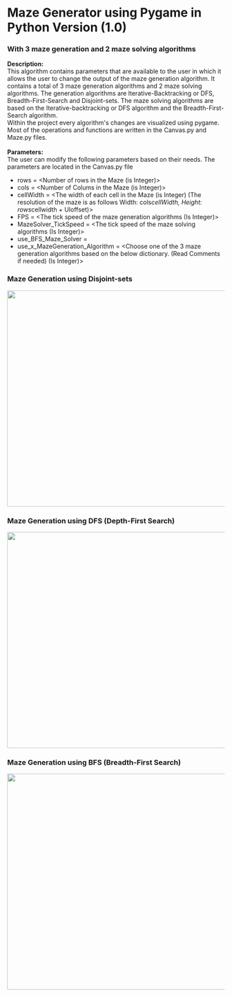 # Maze Generator using Pygame in Python Version (1.0)
### With 3 maze generation and 2 maze solving algorithms

**Description:** <br/>
  This algorithm contains parameters that are available to the user in which it allows the user to change the output of the maze generation algorithm. It contains a total of 3 maze generation algorithms and 2 maze solving algorithms. The generation algorithms are Iterative-Backtracking or DFS, Breadth-First-Search and Disjoint-sets. The maze solving algorithms are based on the Iterative-backtracking or DFS algorithm and the Breadth-First-Search algorithm. <br/>
  Within the project every algorithm's changes are visualized using pygame. Most of the operations and functions are written in the Canvas.py and Maze.py files.
<br/>
<br/>
**Parameters:** <br/>
The user can modify the following parameters based on their needs. The parameters are located in the Canvas.py file <br/>
 - rows = <Number of rows in the Maze (is Integer)> <br/>
 - cols = <Number of Colums in the Maze (is Integer)> <br/>
 - cellWidth = <The width of each cell in the Maze (is Integer) (The resolution of the maze is as follows Width: cols*cellWidth, Height: rows*cellwidth + UIoffset)> <br/>
 - FPS = <The tick speed of the maze generation algorithms (Is Integer)> <br/>
 - MazeSolver_TickSpeed = <The tick speed of the maze solving algorithms (Is Integer)> <br/>
 - use_BFS_Maze_Solver = <Write False to use the Iterative-Backtracking or DFS algorithm as the maze solver or True to use the BFS Maze Solver algorithm as the maze solver> <br/>
 - use_x_MazeGeneration_Algorithm = <Choose one of the 3 maze generation algorithms based on the below dictionary. (Read Comments if needed) (Is Integer)> <br/>

 
### Maze Generation using Disjoint-sets
<img src="https://github.com/ChilledFerrum/Python/blob/8a5016be481140c9de2851b19b86a2c5663a3a7a/imgs/MazeGeneratorandMazeSolverDisjointSetsgen.gif" width="892" height="500"/> <br/>
### Maze Generation using DFS (Depth-First Search) 
<img src="https://github.com/ChilledFerrum/Python/blob/8a5016be481140c9de2851b19b86a2c5663a3a7a/imgs/MazeGeneratorandMazeSolverDFSgen.gif" width="892" height="500"/> <br/>
### Maze Generation using BFS (Breadth-First Search)
<img src="https://github.com/ChilledFerrum/Python/blob/8a5016be481140c9de2851b19b86a2c5663a3a7a/imgs/MazeGeneratorandMazeSolverBFSgen.gif" width="892" height="500"/> <br/>
  
  
